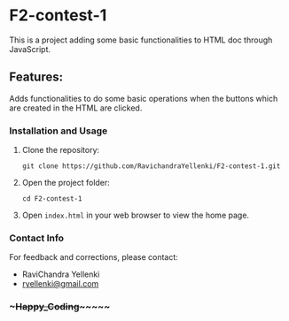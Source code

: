 # F2-contest-1
This is a project adding some basic functionalities to HTML doc through JavaScript.

## Features:

Adds functionalities to do some basic operations when the buttons which are created in the HTML are clicked.


### Installation and Usage
1. Clone the repository:
   ```
   git clone https://github.com/RavichandraYellenki/F2-contest-1.git
   ```
2. Open the project folder:
   ```
   cd F2-contest-1
   ```
3. Open `index.html` in your web browser to view the home page.

### Contact Info
For feedback and corrections, please contact:
- RaviChandra Yellenki
- ryellenki@gmail.com

### ~~~~~~~~~~~~~~~~~~~~~~~Happy_Coding~~~~~~~~~~~~~~~~~~~~~~~~~~~
